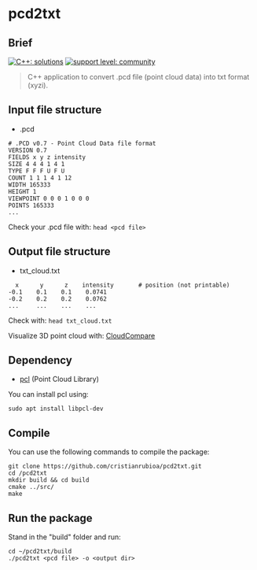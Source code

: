 # pcd2txt

## Brief

[![C++: solutions](https://img.shields.io/badge/C++-Solutions-blue.svg?style=flat&logo=c%2B%2B)](https://es.wikipedia.org/wiki/C%2B%2B) [![support level: community](https://img.shields.io/badge/support%20level-community-lightgray.png)](http://wiki.ros.org/Industrial)

> C++ application to convert .pcd file (point cloud data) into txt format (xyzi).

## Input file structure

- .pcd

```
# .PCD v0.7 - Point Cloud Data file format
VERSION 0.7
FIELDS x y z intensity
SIZE 4 4 4 1 4 1
TYPE F F F U F U
COUNT 1 1 1 4 1 12
WIDTH 165333
HEIGHT 1
VIEWPOINT 0 0 0 1 0 0 0
POINTS 165333
...
```

Check your .pcd file with: `head <pcd file>`

## Output file structure

- txt_cloud.txt

```
  x      y      z    intensity       # position (not printable)
-0.1    0.1    0.1    0.0741
-0.2    0.2    0.2    0.0762
...     ...    ...    ...
```

Check with: `head txt_cloud.txt`

Visualize 3D point cloud with:
[CloudCompare](https://cloudcompare.org/)

## Dependency

- [pcl](https://pointclouds.org/downloads/) (Point Cloud Library)

You can install pcl using:

```
sudo apt install libpcl-dev
```


## Compile

You can use the following commands to compile the package:

```
git clone https://github.com/cristianrubioa/pcd2txt.git
cd /pcd2txt
mkdir build && cd build
cmake ../src/
make
```

## Run the package

Stand in the "build" folder and run:

```
cd ~/pcd2txt/build
./pcd2txt <pcd file> -o <output dir>
```


